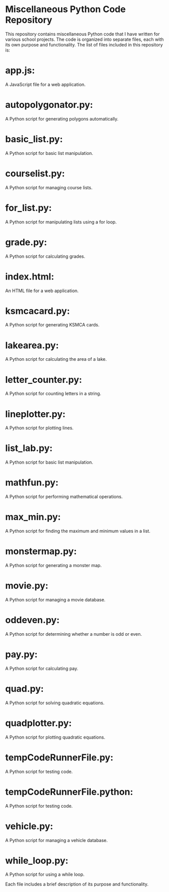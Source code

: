 # Miscellaneous Python Code Repository

This repository contains miscellaneous Python code that I have written for various school projects. The code is organized into separate files, each with its own purpose and functionality. The list of files included in this repository is:

# app.js: 
A JavaScript file for a web application.

# autopolygonator.py: 
A Python script for generating polygons automatically.

# basic_list.py: 
A Python script for basic list manipulation.
# courselist.py: 
A Python script for managing course lists.
# for_list.py: 
A Python script for manipulating lists using a for loop.
# grade.py: 
A Python script for calculating grades.
# index.html: 
An HTML file for a web application.
# ksmcacard.py: 
A Python script for generating KSMCA cards.
# lakearea.py: 
A Python script for calculating the area of a lake.
# letter_counter.py: 
A Python script for counting letters in a string.
# lineplotter.py: 
A Python script for plotting lines.
# list_lab.py: 
A Python script for basic list manipulation.
# mathfun.py: 
A Python script for performing mathematical operations.
# max_min.py: 
A Python script for finding the maximum and minimum values in a list.
# monstermap.py: 
A Python script for generating a monster map.
# movie.py: 
A Python script for managing a movie database.
# oddeven.py: 
A Python script for determining whether a number is odd or even.
# pay.py: 
A Python script for calculating pay.
# quad.py: 
A Python script for solving quadratic equations.
# quadplotter.py: 
A Python script for plotting quadratic equations.
# tempCodeRunnerFile.py: 
A Python script for testing code.
# tempCodeRunnerFile.python: 
A Python script for testing code.
# vehicle.py: 
A Python script for managing a vehicle database.
# while_loop.py: 
A Python script for using a while loop.

Each file includes a brief description of its purpose and functionality.
